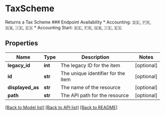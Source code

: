 # TaxScheme

Returns a Tax Scheme  ### Endpoint Availability  * Accounting: 🇩🇪, 🇫🇷, 🇬🇧, 🇮🇪, 🇪🇸 * Accounting Start: 🇩🇪, 🇫🇷, 🇬🇧, 🇮🇪, 🇪🇸
## Properties
Name | Type | Description | Notes
------------ | ------------- | ------------- | -------------
**legacy_id** | **int** | The legacy ID for the item | [optional] 
**id** | **str** | The unique identifier for the item | [optional] 
**displayed_as** | **str** | The name of the resource | [optional] 
**path** | **str** | The API path for the resource | [optional] 

[[Back to Model list]](../README.md#documentation-for-models) [[Back to API list]](../README.md#documentation-for-api-endpoints) [[Back to README]](../README.md)


